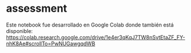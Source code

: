 # assessment

Este notebook fue desarrollado en Google Colab donde también está disponible: https://colab.research.google.com/drive/1e4er3qKqJ7TW8nSvtEtaZF_FY-nhK8Ae#scrollTo=PwNUGawgqdWB

